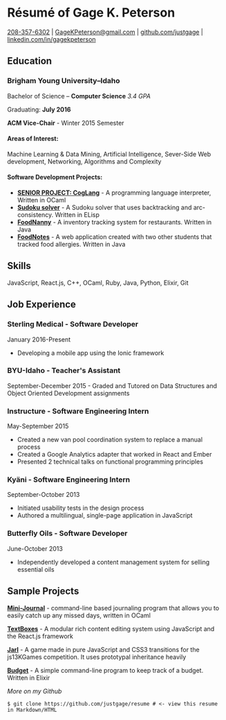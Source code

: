 Résumé of Gage K. Peterson
==========================

[208-357-6302](tel:208-357-6302) |
[GageKPeterson@gmail.com](mailto:gagekpeterson@gmail.com) |
[github.com/justgage](https://github.com/justgage/justgage.github.io) |
[linkedin.com/in/gagekpeterson](https://www.linkedin.com/in/gagekpeterson)

Education
---------

### Brigham Young University–Idaho

Bachelor of Science – **Computer Science** *3.4 GPA*

Graduating: **July 2016**

**ACM Vice-Chair** - Winter 2015 Semester

#### Areas of Interest:

Machine Learning & Data Mining, Artificial Intelligence, Sever-Side Web
development, Networking, Algorithms and Complexity

#### Software Development Projects:

-   [**SENIOR PROJECT:
    CogLang**](https://github.com/justgage/cog-lang) - A programming
    language interpreter, Written in OCaml
-   [**Sudoku
    solver**](https://github.com/justgage/AI/tree/master/project1) - A
    Sudoku solver that uses backtracking and arc-consistency. Written in
    ELisp
-   [**FoodNanny**](https://bitbucket.org/teamfood/foodnanny) - A
    inventory tracking system for restaurants. Written in Java
-   [**FoodNotes**](https://github.com/justgage/FoodNotes) - A web
    application created with two other students that tracked
    food allergies. Written in Java

Skills
------

JavaScript, React.js, C++, OCaml, Ruby, Java, Python, Elixir, Git

Job Experience
--------------

### Sterling Medical - Software Developer

January 2016-Present

-   Developing a mobile app using the Ionic framework

### BYU-Idaho - Teacher's Assistant

September-December 2015 - Graded and Tutored on Data Structures and
Object Oriented Development assignments

### Instructure - Software Engineering Intern

May-September 2015

-   Created a new van pool coordination system to replace a manual
    process
-   Created a Google Analytics adapter that worked in React and Ember
-   Presented 2 technical talks on functional programming principles

### Kyäni - Software Engineering Intern

September-October 2013

-   Initiated usability tests in the design process
-   Authored a multilingual, single-page application in JavaScript

### Butterfly Oils - Software Developer

June-October 2013

-   Independently developed a content management system for selling
    essential oils

Sample Projects
---------------

**[Mini-Journal](https://github.com/justgage/mini-journal)** -
command-line based journaling program that allows you to easily catch up
any missed days, written in OCaml

**[TextBoxes](https://github.com/justgage/textboxes)** - A modular rich
content editing system using JavaScript and the React.js framework

**[Jarl](https://github.com/justgage/jarl)** - A game made in pure
JavaScript and CSS3 transitions for the js13KGames competition. It uses
prototypal inheritance heavily

**[Budget](https://github.com/justgage/budget)** - A simple command-line
program to keep track of a budget. Written in Elixir

*More on my Github*

    $ git clone https://github.com/justgage/resume # <- view this resume in Markdown/HTML
